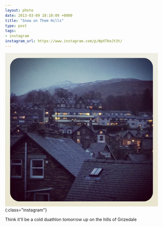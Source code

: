 ```yaml
---
layout: photo
date: 2013-03-09 18:10:09 +0000
title: "Snow on Them Hills"
type: post
tags:
- instagram
instagram_url: https://www.instagram.com/p/WpXTKeJt3t/
---
```


![Instagram - WpXTKeJt3t](/img/WpXTKeJt3t.jpg){:class="instagram"}

Think it'll be a cold duathlon tomorrow up on the hills of Grizedale
